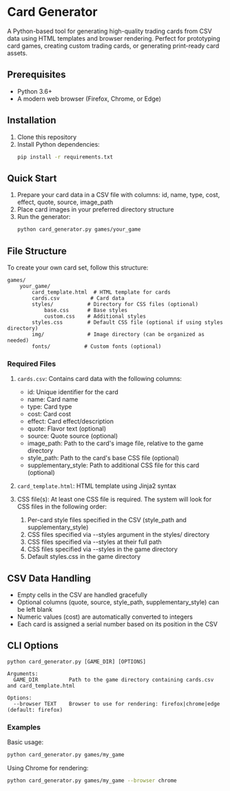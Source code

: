 # Card Generator

A Python-based tool for generating high-quality trading cards from CSV data using HTML templates and browser rendering. Perfect for prototyping card games, creating custom trading cards, or generating print-ready card assets.

## Prerequisites

- Python 3.6+
- A modern web browser (Firefox, Chrome, or Edge)

## Installation

1. Clone this repository
2. Install Python dependencies:
   ```bash
   pip install -r requirements.txt
   ```

## Quick Start

1. Prepare your card data in a CSV file with columns: id, name, type, cost, effect, quote, source, image_path
2. Place card images in your preferred directory structure
3. Run the generator:
   ```bash
   python card_generator.py games/your_game
   ```

## File Structure

To create your own card set, follow this structure:
```
games/
    your_game/
        card_template.html  # HTML template for cards
        cards.csv          # Card data
        styles/           # Directory for CSS files (optional)
            base.css      # Base styles
            custom.css    # Additional styles
        styles.css        # Default CSS file (optional if using styles directory)
        img/              # Image directory (can be organized as needed)
        fonts/           # Custom fonts (optional)
```

### Required Files

1. `cards.csv`: Contains card data with the following columns:
   - id: Unique identifier for the card
   - name: Card name
   - type: Card type
   - cost: Card cost
   - effect: Card effect/description
   - quote: Flavor text (optional)
   - source: Quote source (optional)
   - image_path: Path to the card's image file, relative to the game directory
   - style_path: Path to the card's base CSS file (optional)
   - supplementary_style: Path to additional CSS file for this card (optional)

2. `card_template.html`: HTML template using Jinja2 syntax
3. CSS file(s): At least one CSS file is required. The system will look for CSS files in the following order:
   1. Per-card style files specified in the CSV (style_path and supplementary_style)
   2. CSS files specified via --styles argument in the styles/ directory
   3. CSS files specified via --styles at their full path
   4. CSS files specified via --styles in the game directory
   5. Default styles.css in the game directory

## CSV Data Handling

- Empty cells in the CSV are handled gracefully
- Optional columns (quote, source, style_path, supplementary_style) can be left blank
- Numeric values (cost) are automatically converted to integers
- Each card is assigned a serial number based on its position in the CSV

## CLI Options

```
python card_generator.py [GAME_DIR] [OPTIONS]

Arguments:
  GAME_DIR          Path to the game directory containing cards.csv and card_template.html

Options:
  --browser TEXT    Browser to use for rendering: firefox|chrome|edge (default: firefox)
```

### Examples

Basic usage:
```bash
python card_generator.py games/my_game
```

Using Chrome for rendering:
```bash
python card_generator.py games/my_game --browser chrome
```
